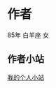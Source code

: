# 作者

85年
白羊座
女

## 作者小站

[我的个人小站](https://nian.me ':include :type=iframe width=100% height=400px')
